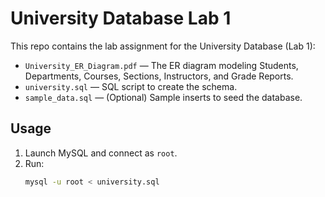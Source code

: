 # University Database Lab 1

This repo contains the lab assignment for the University Database (Lab 1):

- `University_ER_Diagram.pdf` — The ER diagram modeling Students, Departments, Courses, Sections, Instructors, and Grade Reports.
- `university.sql` — SQL script to create the schema.
- `sample_data.sql` — (Optional) Sample inserts to seed the database.

## Usage

1. Launch MySQL and connect as `root`.
2. Run:
   ```bash
   mysql -u root < university.sql
